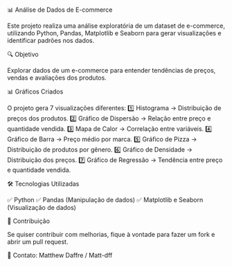📊 Análise de Dados de E-commerce

Este projeto realiza uma análise exploratória de um dataset de e-commerce, utilizando Python, Pandas, Matplotlib e Seaborn para gerar visualizações e identificar padrões nos dados.

🔍 Objetivo

Explorar dados de um e-commerce para entender tendências de preços, vendas e avaliações dos produtos.

📊 Gráficos Criados

O projeto gera 7 visualizações diferentes:
1️⃣ Histograma → Distribuição de preços dos produtos.
2️⃣ Gráfico de Dispersão → Relação entre preço e quantidade vendida.
3️⃣ Mapa de Calor → Correlação entre variáveis.
4️⃣ Gráfico de Barra → Preço médio por marca.
5️⃣ Gráfico de Pizza → Distribuição de produtos por gênero.
6️⃣ Gráfico de Densidade → Distribuição dos preços.
7️⃣ Gráfico de Regressão → Tendência entre preço e quantidade vendida.

🛠 Tecnologias Utilizadas

✅ Python
✅ Pandas (Manipulação de dados)
✅ Matplotlib e Seaborn (Visualização de dados)

📢 Contribuição

Se quiser contribuir com melhorias, fique à vontade para fazer um fork e abrir um pull request.

📩 Contato: Matthew Daffre / Matt-dff

